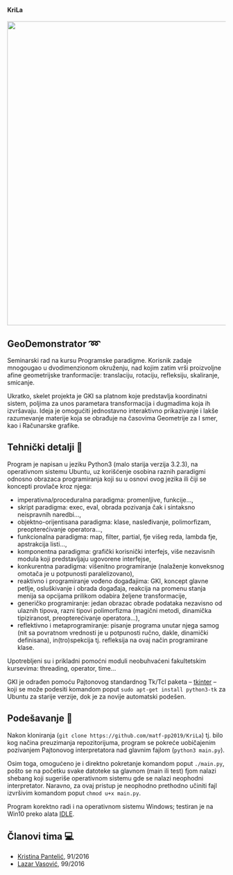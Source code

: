 #### KriLa
<img width="700" src="https://raw.githubusercontent.com/matf-pp2019/KriLa/master/2019_04_29.png">

## GeoDemonstrator :loop:
Seminarski rad na kursu Programske paradigme. Korisnik zadaje mnogougao u dvodimenzionom okruženju, nad kojim zatim vrši proizvoljne afine geometrijske tranformacije: translaciju, rotaciju, refleksiju, skaliranje, smicanje.

Ukratko, skelet projekta je GKI sa platnom koje predstavlja koordinatni sistem, poljima za unos parametara transformacija i dugmadima koja ih izvršavaju. Ideja je omogućiti jednostavno interaktivno prikazivanje i lakše razumevanje materije koja se obrađuje na časovima Geometrije za I smer, kao i Računarske grafike.

## Tehnički detalji :robot:
Program je napisan u jeziku Python3 (malo starija verzija 3.2.3), na operativnom sistemu Ubuntu, uz korišćenje osobina raznih paradigmi odnosno obrazaca programiranja koji su u osnovi ovog jezika ili čiji se koncepti provlače kroz njega:
* imperativna/proceduralna paradigma: promenljive, funkcije...,
* skript paradigma: exec, eval, obrada pozivanja čak i sintaksno neispravnih naredbi...,
* objektno-orijentisana paradigma: klase, nasleđivanje, polimorfizam, preopterećivanje operatora...,
* funkcionalna paradigma: map, filter, partial, fje višeg reda, lambda fje, apstrakcija listi...,
* komponentna paradigma: grafički korisnički interfejs, više nezavisnih modula koji predstavljaju ugovorene interfejse,
* konkurentna paradigma: višenitno programiranje (nalaženje konveksnog omotača je u potpunosti paralelizovano),
* reaktivno i programiranje vođeno događajima: GKI, koncept glavne petlje, osluškivanje i obrada događaja, reakcija na promenu stanja menija sa opcijama prilikom odabira željene transformacije,
* generičko programiranje: jedan obrazac obrade podataka nezavisno od ulaznih tipova, razni tipovi polimorfizma (magični metodi, dinamička tipiziranost, preopterećivanje operatora...),
* reflektivno i metaprogramiranje: pisanje programa unutar njega samog (nit sa povratnom vrednosti je u potpunosti ručno, dakle, dinamički definisana), in(tro)spekcija tj. refleksija na ovaj način programirane klase.

Upotrebljeni su i prikladni pomoćni moduli neobuhvaćeni fakultetskim kursevima: threading, operator, time...

GKI je odrađen pomoću Pajtonovog standardnog Tk/Tcl paketa – [tkinter](https://docs.python.org/3/library/tkinter.html) – koji se može podesiti komandom poput `sudo apt-get install python3-tk` za Ubuntu za starije verzije, dok je za novije automatski podešen.

## Podešavanje :memo:
Nakon kloniranja (`git clone https://github.com/matf-pp2019/KriLa`) tj. bilo kog načina preuzimanja repozitorijuma, program se pokreće uobičajenim pozivanjem Pajtonovog interpretatora nad glavnim fajlom (`python3 main.py`).

Osim toga, omogućeno je i direktno pokretanje komandom poput `./main.py`, pošto se na početku svake datoteke sa glavnom (main ili test) fjom nalazi shebang koji sugeriše operativnom sistemu gde se nalazi neophodni interpretator. Naravno, za ovaj pristup je neophodno prethodno učiniti fajl izvršivim komandom poput `chmod u+x main.py`.

Program korektno radi i na operativnom sistemu Windows; testiran je na Win10 preko alata [IDLE](https://www.python.org/downloads/release/python-323/).

## Članovi tima :computer:
* [Kristina Pantelić](https://github.com/beskonacnost), 91/2016
* [Lazar Vasović](https://github.com/matfija), 99/2016

